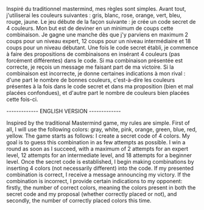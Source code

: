 Inspiré du traditionnel mastermind, mes règles sont simples. Avant tout, j'utiliserai les couleurs suivantes : gris, blanc, rose, orange, vert, bleu, rouge, jaune. Le jeu débute de la façon suivante : je crée un code secret de 4 couleurs. Mon but est de deviner en un minimum de coups cette combinaison. Je gagne une manche dès que j'y parviens en maximum 2 coups pour un niveau expert, 12 coups pour un niveau intermédiaire et 18 coups pour un niveau débutant. Une fois le code secret établi, je commence à faire des propositions de combinaisons en insérant 4 couleurs (pas forcément différentes) dans le code. Si ma combinaison présentée est correcte, je reçois un message me faisant part de ma victoire. Si la combinaison est incorrecte, je donne certaines indications à mon rival : d'une part le nombre de bonnes couleurs, c'est-à-dire les couleurs présentes à la fois dans le code secret et dans ma proposition (bien et mal placées confondues), et d'autre part le nombre de couleurs bien placées cette fois-ci.

------------- ENGLISH VERSION -------------

Inspired by the traditional Mastermind game, my rules are simple. First of all, I will use the following colors: gray, white, pink, orange, green, blue, red, yellow. The game starts as follows: I create a secret code of 4 colors. My goal is to guess this combination in as few attempts as possible. I win a round as soon as I succeed, with a maximum of 2 attempts for an expert level, 12 attempts for an intermediate level, and 18 attempts for a beginner level. Once the secret code is established, I begin making combinations by inserting 4 colors (not necessarily different) into the code. If my presented combination is correct, I receive a message announcing my victory. If the combination is incorrect, I provide certain indications to my opponent: firstly, the number of correct colors, meaning the colors present in both the secret code and my proposal (whether correctly placed or not), and secondly, the number of correctly placed colors this time.
